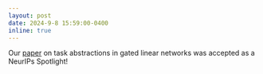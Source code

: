 ```yaml
---
layout: post
date: 2024-9-8 15:59:00-0400
inline: true
---
```


Our <a href='https://openreview.net/pdf?id=AbTpJl7vN6'>paper</a> on task abstractions in gated linear networks was accepted as a NeurIPs Spotlight!